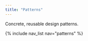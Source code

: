 ```yaml
---
title: "Patterns"
---
```


Concrete, reusable design patterns.

{% include nav_list nav="patterns" %}

